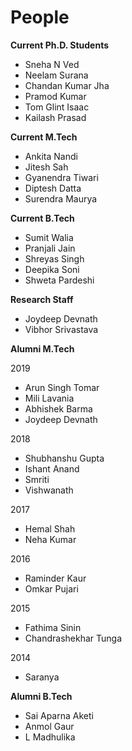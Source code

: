 # People

**Current Ph.D. Students**

* Sneha N Ved
* Neelam Surana
* Chandan Kumar Jha
* Pramod Kumar
* Tom Glint Isaac
* Kailash Prasad

**Current M.Tech**

* Ankita Nandi
* Jitesh Sah
* Gyanendra Tiwari
* Diptesh Datta
* Surendra Maurya

**Current B.Tech**
* Sumit Walia
* Pranjali Jain
* Shreyas Singh
* Deepika Soni
* Shweta Pardeshi

**Research Staff**
* Joydeep Devnath
* Vibhor Srivastava

**Alumni M.Tech**

2019
* Arun Singh Tomar
* Mili Lavania
* Abhishek Barma
* Joydeep Devnath

2018
* Shubhanshu Gupta
* Ishant Anand
* Smriti
* Vishwanath

2017
* Hemal Shah
* Neha Kumar

2016
* Raminder Kaur
* Omkar Pujari

2015
* Fathima Sinin
* Chandrashekhar Tunga

2014
* Saranya

**Alumni B.Tech**

* Sai Aparna Aketi
* Anmol Gaur
* L Madhulika
